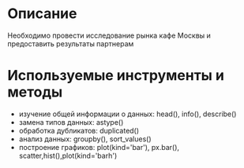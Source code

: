 # Описание
Необходимо провести исследование рынка кафе Москвы и предоставить результаты партнерам

# Используемые инструменты и методы
- изучение общей информации о данных: head(), info(), describe()
- замена типов данных: astype()
- обработка дубликатов: duplicated()
- анализ данных: groupby(), sort_values()
- построение графиков: plot(kind='bar'), px.bar(), scatter,hist(),plot(kind='barh')
